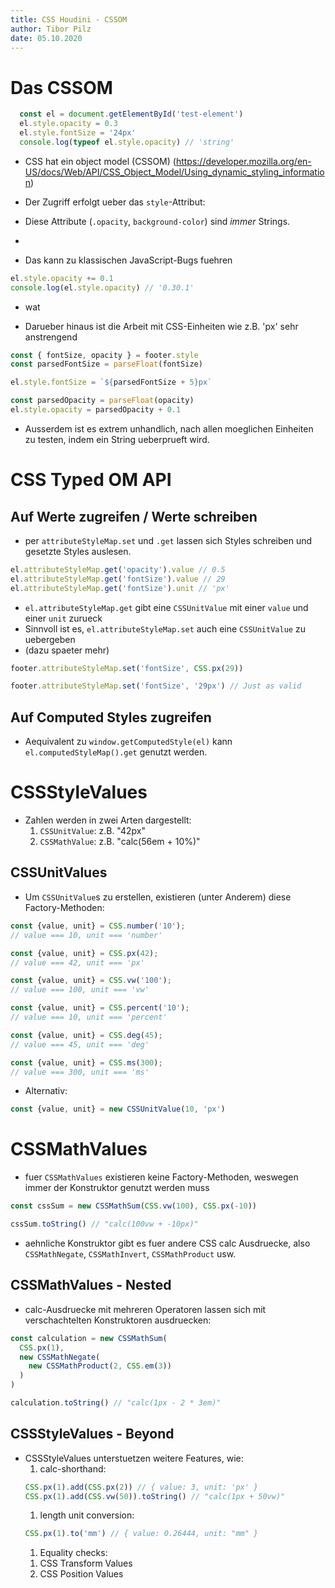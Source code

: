 ```yaml
---
title: CSS Houdini - CSSOM
author: Tibor Pilz
date: 05.10.2020
---
```


<!-- # CSS Typed OM 

(https://developers.google.com/web/updates/2018/03/cssom#parsing)

1. Das CSSOM
1. Styles zugreifen, Styles schreiben
1. Moegliche Werte
1. Parsing -->

# Das CSSOM

```js
  const el = document.getElementById('test-element')
  el.style.opacity = 0.3
  el.style.fontSize = '24px'
  console.log(typeof el.style.opacity) // 'string'
```

- CSS hat ein object model (CSSOM) (https://developer.mozilla.org/en-US/docs/Web/API/CSS_Object_Model/Using_dynamic_styling_information)
- Der Zugriff erfolgt ueber das `style`-Attribut:

- Diese Attribute (`.opacity`, `background-color`) sind *immer* Strings.
- ```js
  ```


- Das kann zu klassischen JavaScript-Bugs fuehren

```js
el.style.opacity += 0.1
console.log(el.style.opacity) // '0.30.1'
```

- wat

- Darueber hinaus ist die Arbeit mit CSS-Einheiten wie z.B. 'px' sehr anstrengend

```js
const { fontSize, opacity } = footer.style
const parsedFontSize = parseFloat(fontSize)

el.style.fontSize = `${parsedFontSize + 5}px`

const parsedOpacity = parseFloat(opacity)
el.style.opacity = parsedOpacity + 0.1
```

- Ausserdem ist es extrem unhandlich, nach allen moeglichen Einheiten zu testen, indem ein String ueberprueft wird. 
 
# CSS Typed OM API

## Auf Werte zugreifen / Werte schreiben

- per `attributeStyleMap.set` und `.get` lassen sich Styles schreiben und gesetzte Styles auslesen.

```js
el.attributeStyleMap.get('opacity').value // 0.5
el.attributeStyleMap.get('fontSize').value // 29
el.attributeStyleMap.get('fontSize').unit // 'px'
```

- `el.attributeStyleMap.get` gibt eine `CSSUnitValue` mit einer `value` und einer `unit` zurueck
- Sinnvoll ist es, `el.attributeStyleMap.set` auch eine `CSSUnitValue` zu uebergeben
- (dazu spaeter mehr)

```js
footer.attributeStyleMap.set('fontSize', CSS.px(29))

footer.attributeStyleMap.set('fontSize', '29px') // Just as valid
```

## Auf Computed Styles zugreifen

- Aequivalent zu `window.getComputedStyle(el)` kann `el.computedStyleMap().get` genutzt werden.
<!-- - Achtung: Das Typed OM gibt im gegensatz zum CSSOM 'computed' statt 'resolved' Werte zurueck.
  z.B. gibt Typed OM Prozentwerte anstelle von aufgeloesten Laengeneinheiten zurueck.  -->


# CSSStyleValues

- Zahlen werden in zwei Arten dargestellt:
  1. `CSSUnitValue`: z.B. "42px"
  1. `CSSMathValue`: z.B. "calc(56em + 10%)"

## CSSUnitValues
- Um `CSSUnitValue`s zu erstellen, existieren (unter Anderem) diese Factory-Methoden:

```js
const {value, unit} = CSS.number('10');
// value === 10, unit === 'number'

const {value, unit} = CSS.px(42);
// value === 42, unit === 'px'

const {value, unit} = CSS.vw('100');
// value === 100, unit === 'vw'

const {value, unit} = CSS.percent('10');
// value === 10, unit === 'percent'

const {value, unit} = CSS.deg(45);
// value === 45, unit === 'deg'

const {value, unit} = CSS.ms(300);
// value === 300, unit === 'ms'
```

- Alternativ:
```js
const {value, unit} = new CSSUnitValue(10, 'px')
```

# CSSMathValues

- fuer `CSSMathValues` existieren keine Factory-Methoden, weswegen immer der Konstruktor genutzt werden muss

```js
const cssSum = new CSSMathSum(CSS.vw(100), CSS.px(-10))

cssSum.toString() // "calc(100vw + -10px)"
```

- aehnliche Konstruktor gibt es fuer andere CSS calc Ausdruecke, also `CSSMathNegate`, `CSSMathInvert`, `CSSMathProduct` usw.

## CSSMathValues - Nested
- calc-Ausdruecke mit mehreren Operatoren lassen sich mit verschachtelten Konstruktoren ausdruecken:

```js
const calculation = new CSSMathSum(
  CSS.px(1),
  new CSSMathNegate(
    new CSSMathProduct(2, CSS.em(3))
  )
)

calculation.toString() // "calc(1px - 2 * 3em)"
```

## CSSStyleValues - Beyond
- CSSStyleValues unterstuetzen weitere Features, wie:
  1. calc-shorthand:
    ```js
    CSS.px(1).add(CSS.px(2)) // { value: 3, unit: 'px' }
    CSS.px(1).add(CSS.vw(50)).toString() // "calc(1px + 50vw)"
    ```
  1. length unit conversion:
    ```js
    CSS.px(1).to('mm') // { value: 0.26444, unit: "mm" }
    ```
  1. Equality checks:
    <!-- ```js
    const width = CSS.px(200)
    CSS.px(200).equals(width) // true
    ``` -->
  1. CSS Transform Values
  1. CSS Position Values